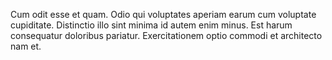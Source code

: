 Cum odit esse et quam. Odio qui voluptates aperiam earum cum voluptate cupiditate. Distinctio illo sint minima id autem enim minus. Est harum consequatur doloribus pariatur. Exercitationem optio commodi et architecto nam et.